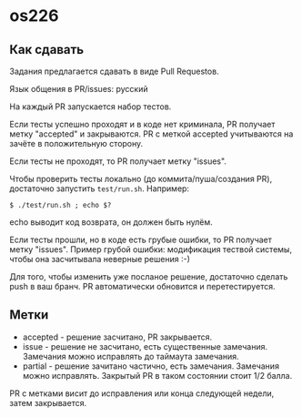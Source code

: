# os226

## Как сдавать

Задания предлагается сдавать в виде Pull Requestов.

Язык общения в PR/issues: русский

На каждый PR запускается набор тестов.

Если тесты успешно проходят и в коде нет криминала, PR получает метку "accepted" и закрываются.
PR с меткой accepted учитываются на зачёте в положительную сторону.

Если тесты не проходят, то PR получает метку "issues".

Чтобы проверить тесты локально (до коммита/пуша/создания PR), достаточно запустить `test/run.sh`.
Например:
```
$ ./test/run.sh ; echo $?
```
echo выводит код возврата, он должен быть нулём.

Если тесты прошли, но в коде есть грубые ошибки, то PR получает метку "issues".
Пример грубой ошибки: модификация тествой системы, чтобы она засчитывала неверные решения :-)

Для того, чтобы изменить уже посланое решение, достаточно сделать push в ваш бранч.
PR автоматически обновится и перетестируется.

## Метки
* accepted - решение засчитано, PR закрывается.
* issue - решение не засчитано, есть существенные замечания. Замечания можно исправлять до таймаута замечания.
* partial - решение зачитано частично, есть замечания. Замечания можно исправлять. Закрытый PR в таком состоянии стоит 1/2 балла.

PR с метками висит до исправления или конца следующей недели, затем закрывается.
